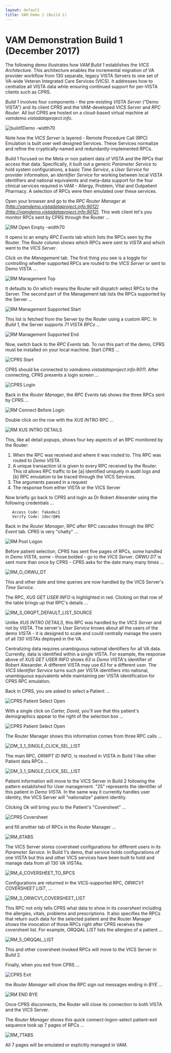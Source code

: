 ```yaml
---
layout: default
title: VAM Demo 1 (Build 1)
---
```


# VAM Demonstration Build 1 (December 2017)

The following demo illustrates how _VAM Build 1_ establishes the _VICS Architecture_. This architecture enables the incremental migration of VA provider workflow from 130 separate, legacy VISTA Servers to one set of VA-wide Veteran Integrated Care Services (VICS). It addresses how to centralize all VISTA data while ensuring continued support for per-VISTA clients such as CPRS.

_Build 1_ involves four components - the pre-existing _VISTA Server_ ("Demo VISTA") and its client _CPRS_ and the VAM-developed _VICS Server_ and _RPC Router_. All but CPRS are hosted on a cloud-based virtual machine at _vamdemo.vistadataproject.info_. 

![build1Demo -width70](images/build1Demo.png)

Note how the _VICS Server_ is layered - Remote Procedure Call (RPC) Emulation is built over well designed  Services. These Services normalize and refine the cryptically-named and redundantly-implemented RPCs. 

Build 1 focused on the Meta or non patient data of VISTA and the RPCs that access that data. Specifically, it built out a generic _Parameter Service_ to hold system configurations, a basic _Time Service_, a _User Service_ for provider information, an _Identifier Service_ for working between local VISTA identifiers and national equivalents and meta-data support for the four clinical services required in VAM - Allergy, Problem, Vital and Outpatient Pharmacy. A selection of RPCs were then emulated over these services.

Open your browser and go to the _RPC Router Manager_ at _[http://vamdemo.vistadataproject.info:9012](http://vamdemo.vistadataproject.info:9012)_. This web client let's you monitor RPCs sent by CPRS through the Router ...

![RM Open Empty -width70](images/RM_1_OpenEmpty.png)

It opens to an empty _RPC Events_ tab which lists the RPCs seen by the Router. The _Route_ column shows which RPCs were sent to _VISTA_ and which went to the _VICS Server_. 

Click on the _Management_ tab. The first thing you see is a toggle for controlling whether supported RPCs are routed to the _VICS Server_ or sent to Demo VISTA ...

![RM Management Top](images/RM_1_MgmtTop.png)

It defaults to _On_ which means the Router will dispatch select RPCs to the Server. The second part of the Management tab lists the RPCs supported by the Server ...

![RM Management Supported Start](images/RM_1_MgmtSupStart.png)

This list is fetched from the Server by the Router using a custom RPC. In _Build 1_, the Server supports _71 VISTA RPCs_ ...

![RM Management Supported End](images/RM_1_MgmtSupEnd.png)

Now, switch back to the _RPC Events_ tab. To run this part of the demo, CPRS must be installed on your local machine. Start _CPRS_ ...

![CPRS Start](images/CPRS_Start.png)

CPRS should be connected to _vamdemo.vistadataproject.info:9011_. After connecting, CPRS presents a login screen ...

![CPRS Login](images/CPRS_Login.png)

Back in the _Router Manager_, the _RPC Events_ tab shows the three RPCs sent by CPRS ...

![RM Connect Before Login](images/RM_2_ConnectBeforeLogin.png)

Double click on the row with the _XUS INTRO_ RPC ...

![RM XUS INTRO DETAILS](images/RM_2_XUS_INTRO_DETAILS.png)

This, like all detail popups, shows four key aspects of an RPC monitored by the Router:
  1. When the RPC was received and where it was routed to. This RPC was routed to _Demo VISTA_.
  2. A unique transaction id is given to every RPC received by the Router. This id allows RPC traffic to be [a] identified uniquely in audit logs and [b] RPC emulation to be traced through the VICS Services.
  3. The arguments passed in a request
  4. The response from either VISTA or the VICS Server 

Now briefly go back to CPRS and login as Dr Robert Alexander using the following credentials ...

```
   Access Code: fakedoc1
   Verify Code: 1doc!@#$
```

Back in the _Router Manager_, RPC after RPC cascades through the _RPC Event_ tab. CPRS is very "chatty" ...

![RM Post Logon](images/RM_3_5TAB_LIST_HIGHUSERINFO.png)

Before patient selection, CPRS has sent five pages of RPCs, some handled in _Demo VISTA_, some - those bolded - go to the _VICS Server_. _ORWU DT_ is sent more than once by CPRS - CPRS asks for the date many many times ...

![RM_O_ORWU_DT](images/RM_O_ORWU_DT.png)

This and other date and time queries are now handled by the VICS Server's _Time Service_.

The RPC, _XUS GET USER INFO_ is highlighted in red. Clicking on that row of the table brings up that RPC's details ...

![RM_3_ORQPT_DEFAULT_LIST_SOURCE](images/RM_3_XUS_GET_USER_INFO.png)

Unlike _XUS INTRO DETAILS_, this RPC was handled by the _VICS Server_ and not by _VISTA_. The server's _User Service_ knows about all the users of the demo _VISTA_ - it is designed to scale and could centrally manage the users of all _130 VISTAs_ deployed in the VA. 

Centralizing data requires unambiguous national identifiers for all VA data. Currently, data is identified within a single VISTA. For example, the response above of _XUS GET USER INFO_ shows _63_ is _Demo VISTA_'s identifier of Robert Alexander. A different VISTA may use _63_ for a different user. The _VICS Identifier Service_ turns such per VISTA identifiers into national, unambiguous equivalents while maintaining per VISTA identification for CPRS RPC emulation.

Back in CPRS, you are asked to select a Patient ...

![CPRS Patient Select Open](images/CPRS_PSEL_Open.png)

With a single click on _Carter, David_, you'll see that this patient's demographics appear to the right of the selection box ...

![CPRS Patient Select Open](images/CPRS_PSEL_See_Demos.png)

The Router Manager shows this information comes from three RPC calls ...

![DM_3_1_SINGLE_CLICK_SEL_LIST](images/DM_3_1_SINGLE_CLICK_SEL_LIST.png)

The main RPC, _ORWPT ID INFO_, is resolved in VISTA in Build 1 like other Patient data RPCs ...

![DM_3_1_SINGLE_CLICK_SEL_LIST](images/DM_3_1_ORWPT_ID_INFO.png)

Patient information will move to the VICS Server in Build 2 following the pattern established for User management. "25" represents the identifier of this patient in _Demo VISTA_. In the same way it currently handles user identity, the VICS Server will "nationalize" patient identity.

Clicking _Ok_ will bring you to the Patient's "Coversheet" ...

![CPRS Coversheet](images/CPRS_Coversheet.png)

and fill another tab of RPCs in the Router Manager ...

![RM_6TABS](images/RM_6TABS.png)

The VICS Server stores coversheet configurations for different users in its _Parameter Service_. In Build 1's demo, that service holds configurations of one VISTA but this and other VICS services have been built to hold and manage data from all 130 VA VISTAs.

![RM_4_COVERSHEET_TO_RPCS](images/RM_4_COVERSHEET_TO_RPCS.png)

Configurations are returned in the VICS-supported RPC, _ORWCV1 COVERSHEET LIST_, ...

![RM_3_ORWCV1_COVERSHEET_LIST](images/RM_3_ORWCV1_COVERSHEET_LIST.png)

This RPC not only tells CPRS what data to show in its _coversheet_ including the allergies, vitals, problems and prescriptions. It also specifies the RPCs that return such data for the selected patient and the Router Manager shows the invocation of those RPCs right after CPRS receives the coversheet list. For example, _ORQQAL LIST_ lists the allergies of a patient ...

![RM_5_ORQQAL_LIST](images/RM_5_ORQQAL_LIST.png)

This and other coversheet invoked RPCs will move to the VICS Server in Build 2.

Finally, when you exit from CPRS ...

![CPRS Exit](images/CPRS_Exit.png)

the _Router Manager_ will show the RPC sign out messages ending in _BYE_ ...

![RM END BYE](images/RM_END_BYE.png)

Once CPRS disconnects, the Router will close its connection to both VISTA and the VICS Server.

The _Router Manager_ shows this quick connect-logon-select patient-exit sequence took up 7 pages of RPCs ...

![RM_7TABS](images/RM_7TABS.png)

All 7 pages will be emulated or explicitly managed in VAM.